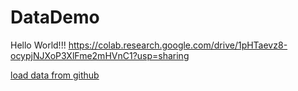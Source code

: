 # DataDemo

Hello World!!!
https://colab.research.google.com/drive/1pHTaevz8-ocypjNJXoP3XlFme2mHVnC1?usp=sharing


[load data from github](https://colab.research.google.com/drive/1pHTaevz8-ocypjNJXoP3XlFme2mHVnC1?usp=sharing)
